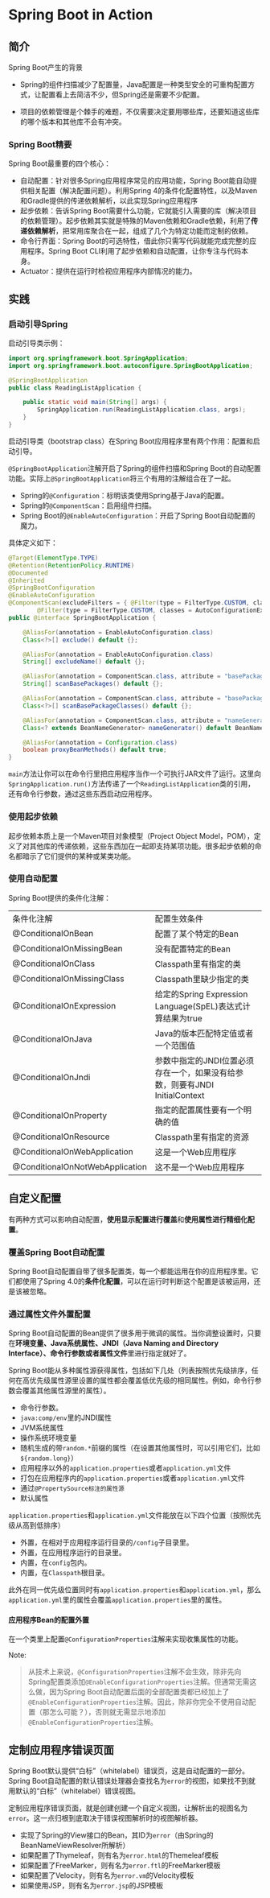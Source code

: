 # Spring Boot in Action

## 简介

Spring Boot产生的背景

- Spring的组件扫描减少了配置量，Java配置是一种类型安全的可重构配置方式，让配置看上去简洁不少，但Spring还是需要不少配置。

- 项目的依赖管理是个棘手的难题，不仅需要决定要用哪些库，还要知道这些库的哪个版本和其他库不会有冲突。

### Spring Boot精要

Spring Boot最重要的四个核心：

- 自动配置：针对很多Spring应用程序常见的应用功能，Spring Boot能自动提供相关配置（解决配置问题）。利用Spring 4的条件化配置特性，以及Maven和Gradle提供的传递依赖解析，以此实现Spring应用程序
- 起步依赖：告诉Spring Boot需要什么功能，它就能引入需要的库（解决项目的依赖管理）。起步依赖其实就是特殊的Maven依赖和Gradle依赖，利用了**传递依赖解析**，把常用库聚合在一起，组成了几个为特定功能而定制的依赖。
- 命令行界面：Spring Boot的可选特性，借此你只需写代码就能完成完整的应用程序。Spring Boot CLI利用了起步依赖和自动配置，让你专注与代码本身。
- Actuator：提供在运行时检视应用程序内部情况的能力。

## 实践

### 启动引导Spring

启动引导类示例：

```java
import org.springframework.boot.SpringApplication;
import org.springframework.boot.autoconfigure.SpringBootApplication;

@SpringBootApplication
public class ReadingListApplication {

    public static void main(String[] args) {
        SpringApplication.run(ReadingListApplication.class, args);
    }
}
```

启动引导类（bootstrap class）在Spring Boot应用程序里有两个作用：配置和启动引导。

`@SpringBootApplication`注解开启了Spring的组件扫描和Spring Boot的自动配置功能。实际上`@SpringBootApplication`将三个有用的注解组合在了一起。

- Spring的`@Configuration`：标明该类使用Spring基于Java的配置。
- Spring的`@ComponentScan`：启用组件扫描。
- Spring Boot的`@EnableAutoConfiguration`：开启了Spring Boot自动配置的魔力。

具体定义如下：

```java
@Target(ElementType.TYPE)
@Retention(RetentionPolicy.RUNTIME)
@Documented
@Inherited
@SpringBootConfiguration
@EnableAutoConfiguration
@ComponentScan(excludeFilters = { @Filter(type = FilterType.CUSTOM, classes = TypeExcludeFilter.class),
		@Filter(type = FilterType.CUSTOM, classes = AutoConfigurationExcludeFilter.class) })
public @interface SpringBootApplication {

	@AliasFor(annotation = EnableAutoConfiguration.class)
	Class<?>[] exclude() default {};

	@AliasFor(annotation = EnableAutoConfiguration.class)
	String[] excludeName() default {};

	@AliasFor(annotation = ComponentScan.class, attribute = "basePackages")
	String[] scanBasePackages() default {};

	@AliasFor(annotation = ComponentScan.class, attribute = "basePackageClasses")
	Class<?>[] scanBasePackageClasses() default {};

	@AliasFor(annotation = ComponentScan.class, attribute = "nameGenerator")
	Class<? extends BeanNameGenerator> nameGenerator() default BeanNameGenerator.class;

	@AliasFor(annotation = Configuration.class)
	boolean proxyBeanMethods() default true;
}
```

`main`方法让你可以在命令行里把应用程序当作一个可执行JAR文件了运行。这里向`SpringApplication.run()`方法传递了一个`ReadingListApplication`类的引用，还有命令行参数，通过这些东西启动应用程序。

### 使用起步依赖

起步依赖本质上是一个Maven项目对象模型（Project Object Model，POM），定义了对其他库的传递依赖，这些东西加在一起即支持某项功能。很多起步依赖的命名都暗示了它们提供的某种或某类功能。

### 使用自动配置

Spring Boot提供的条件化注解：

<table>
    <tr>
        <td>条件化注解</td>
        <td>配置生效条件</td>
    </tr>
    <tr>
        <td>@ConditionalOnBean</td>
        <td>配置了某个特定的Bean</td>
    </tr>
    <tr>
        <td>@ConditionalOnMissingBean</td>
        <td>没有配置特定的Bean</td>
    </tr>
    <tr>
        <td>@ConditionalOnClass</td>
        <td>Classpath里有指定的类</td>
    </tr>
    <tr>
        <td>@ConditionalOnMissingClass</td>
        <td>Classpath里缺少指定的类</td>
    </tr>
    <tr>
        <td>@ConditionalOnExpression</td>
        <td>给定的Spring Expression Language(SpEL)表达式计算结果为true</td>
    </tr>
    <tr>
        <td>@ConditionalOnJava</td>
        <td>Java的版本匹配特定值或者一个范围值</td>
    </tr>
    <tr>
        <td>@ConditionalOnJndi</td>
        <td>参数中指定的JNDI位置必须存在一个，如果没有给参数，则要有JNDI InitialContext</td>
    </tr>
    <tr>
        <td>@ConditionalOnProperty</td>
        <td>指定的配置属性要有一个明确的值</td>
    </tr>
    <tr>
        <td>@ConditionalOnResource</td>
        <td>Classpath里有指定的资源</td>
    </tr>
    <tr>
        <td>@ConditionalOnWebApplication</td>
        <td>这是一个Web应用程序</td>
    </tr>
    <tr>
        <td>@ConditionalOnNotWebApplication</td>
        <td>这不是一个Web应用程序</td>
    </tr>
</table>

## 自定义配置

有两种方式可以影响自动配置，**使用显示配置进行覆盖**和**使用属性进行精细化配置**。

### 覆盖Spring Boot自动配置

Spring Boot自动配置自带了很多配置类，每一个都能运用在你的应用程序里。它们都使用了Spring 4.0的**条件化配置**，可以在运行时判断这个配置是该被运用，还是该被忽略。

### 通过属性文件外置配置

Spring Boot自动配置的Bean提供了很多用于微调的属性。当你调整设置时，只要在**环境变量、Java系统属性、JNDI（Java Naming and Directory Interface）、命令行参数或者属性文件**里进行指定就好了。

Spring Boot能从多种属性源获得属性，包括如下几处（列表按照优先级排序，任何在高优先级属性源里设置的属性都会覆盖低优先级的相同属性。例如，命令行参数会覆盖其他属性源里的属性）。

- 命令行参数。
- `java:comp/env`里的JNDI属性
- JVM系统属性
- 操作系统环境变量
- 随机生成的带`random.*`前缀的属性（在设置其他属性时，可以引用它们，比如`${random.long}`）
- 应用程序以外的`application.properties`或者`application.yml`文件
- 打包在应用程序内的`application.properties`或者`application.yml`文件
- 通过`@PropertySource标注的属性源`
- 默认属性

`application.properties`和`application.yml`文件能放在以下四个位置（按照优先级从高到低排序）

- 外置，在相对于应用程序运行目录的`/config`子目录里。
- 外置，在应用程序运行的目录里。
- 内置，在`config`包内。
- 内置，在`Classpath`根目录。

此外在同一优先级位置同时有`application.properties`和`application.yml`，那么`application.yml`里的属性会覆盖`application.properties`里的属性。

#### 应用程序Bean的配置外置

在一个类里上配置`@ConfigurationProperties`注解来实现收集属性的功能。

Note:
> 从技术上来说，`@ConfigurationProperties`注解不会生效，除非先向Spring配置类添加`@EnableConfigurationProperties`注解。但通常无需这么做，因为Spring Boot自动配置后面的全部配置类都已经加上了`@EnableConfigurationProperties`注解。因此，除非你完全不使用自动配置（那怎么可能？），否则就无需显示地添加`@EnableConfigurationProperties`注解。

## 定制应用程序错误页面

Spring Boot默认提供“白标”（whitelabel）错误页，这是自动配置的一部分。Spring Boot自动配置的默认错误处理器会查找名为`error`的视图，如果找不到就用默认的“白标”（whitelabel）错误视图。

定制应用程序错误页面，就是创建创建一个自定义视图，让解析出的视图名为`error`。这一点归根到底取决于错误视图解析时的视图解析器。

- 实现了Spring的View接口的Bean，其ID为`error`（由Spring的BeanNameViewResolver所解析）
- 如果配置了Thymeleaf，则有名为`error.html`的Themeleaf模板
- 如果配置了FreeMarker，则有名为`error.ftl`的FreeMarker模板
- 如果配置了Velocity，则有名为`error.vm`的Velocity模板
- 如果使用JSP，则有名为`error.jsp`的JSP模板
